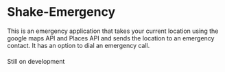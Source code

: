 # Shake-Emergency
This is an emergency application that takes your current location using the google maps API and Places API and sends the location to an emergency contact. It has an option to dial an emergency call.

####
Still on development
